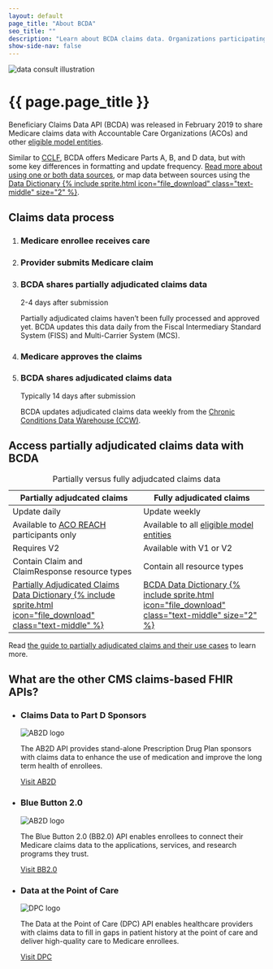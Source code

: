 ```yaml
---
layout: default
page_title: "About BCDA"
seo_title: ""
description: "Learn about BCDA claims data. Organizations participating in Alternative Payment Models use BCDA to aid in care coordination and risk prediction."
show-side-nav: false
---
```


<div class="grid-row grid-gap-4 desktop:grid-gap-6 padding-y-7">
  <div class="tablet:order-last tablet:grid-col display-flex flex-align-center tablet:flex-justify-center">
        <img class="width-auto height-full" style="object-fit: contain;"
        src="{{ '/assets/img/data-consult.svg' | relative_url }}" 
        alt="data consult illustration"/>
  </div>
  <div class="tablet:grid-col-auto padding-top-4 tablet:padding-top-0 display-flex flex-align-center">
    <div>
      <h1>{{ page.page_title }}</h1>
      <p>
        Beneficiary Claims Data API (BCDA) was released in February 2019 to share Medicare claims data with Accountable Care Organizations (ACOs) and other <a href="{{ '/index.html#eligible-model-entities' | relative_url }}">eligible model entities</a>. 
      </p>
      <p>
        Similar to <a href="https://www.cms.gov/files/document/cclf-information-packet.pdf" target="blank" rel="noopener noreferrer">CCLF</a>, BCDA offers Medicare Parts A, B, and D data, but with some key differences in formatting and update frequency. <a href="{{ '/bcda-data/comparison-bcda-cclf-files.html' | relative_url }}">Read more about using one or both data sources</a>, or map data between sources using the <a href="{{ '/assets/downloads/BCDA_Data_Dictionary.xlsx' | relative_url }}">Data Dictionary {% include sprite.html icon="file_download" class="text-middle" size="2" %}</a>.
      </p>
    </div>
  </div>
</div>

## Claims data process

<ol class="usa-process-list margin-top-2 about-process-list">
    <li class="usa-process-list__item about-connector">
        <h3 class="usa-process-list__heading">Medicare enrollee receives care</h3>
    </li>
    <li class="usa-process-list__item">
        <h3 class="usa-process-list__heading">Provider submits Medicare claim</h3>
    </li>
    <li class="usa-process-list__item">
        <h3 class="usa-process-list__heading">BCDA shares partially adjudicated claims data </h3>
        <p class="usa-intro font-ui-md text-bold text-italic text-base margin-top-1">2-4 days after submission</p>
        <p>
          Partially adjudicated claims haven’t been fully processed and approved yet. BCDA updates this data daily from the Fiscal Intermediary Standard System (FISS) and Multi-Carrier System (MCS). 
        </p>
    </li>
    <li class="usa-process-list__item">
        <h3 class="usa-process-list__heading">Medicare approves the claims</h3>
    </li>
      <li class="usa-process-list__item about-final-item">
        <h3 class="usa-process-list__heading">BCDA shares adjudicated claims data </h3>
        <p class="usa-intro font-ui-md text-bold text-italic text-base margin-top-1">Typically 14 days after submission</p>
        <p>
          BCDA updates adjudicated claims data weekly from the <a href="https://www2.ccwdata.org/web/guest/home" target="_blank" rel="noopener noreferrer">Chronic Conditions Data Warehouse (CCW)</a>.
        </p>
    </li> 
</ol>

<h2 class="margin-top-8">Access partially adjudicated claims data with BCDA</h2>

<table class="usa-table usa-table--borderless usa-table--stacked margin-bottom-4">
  <caption class="usa-sr-only">Partially versus fully adjudcated claims data</caption>
  <thead>
    <tr>
      <th scope="col">Partially adjudcated claims</th>
      <th scope="col">Fully adjudicated claims</th>
    </tr>
  </thead>
  <tbody>
    <tr scope="row">
      <td data-label="Partially adjudcated claims">
        Update daily
      </td>
      <td data-label="Fully adjudcated claims">
        Update weekly
      </td>
    </tr>
    <tr scope="row">
      <td data-label="Partially adjudcated claims">
          Available to <a href="https://www.cms.gov/priorities/innovation/innovation-models/aco-reach" target="_blank" rel="noopener noreferrer">ACO REACH</a> participants only
      </td>
      <td data-label="Fully adjudcated claims">
          Available to all <a href="{{ '/index.html#eligible-model-entities' | relative_url }}">eligible model entities</a>
      </td>
    </tr>
    <tr scope="row">
      <td data-label="Partially adjudcated claims">
        Requires V2
      </td>
      <td data-label="Fully adjudcated claims">
        Available with V1 or V2
      </td>
    </tr>
    <tr scope="row">
      <td data-label="Partially adjudcated claims">
        Contain Claim and ClaimResponse resource types
      </td>
      <td data-label="Fully adjudcated claims">
        Contain all resource types
      </td>
    </tr>
    <tr scope="row">
      <td data-label="Partially adjudcated claims">
         <a href="{{ '/assets/downloads/BCDA_Partially_Adjudicated_Data_Dictionary.xlsx' | relative_url }}">Partially Adjudicated Claims Data Dictionary {% include sprite.html icon="file_download" class="text-middle" %}</a>
      </td>
      <td data-label="Fully adjudcated claims">
        <a href="{{ '/assets/downloads/BCDA_Data_Dictionary.xlsx' | relative_url }}"> BCDA Data Dictionary {% include sprite.html icon="file_download" class="text-middle" size="2" %}</a>
      </td>
    </tr>
  </tbody>
</table>

Read <a href="{{ '/bcda-data/partially-adjudicated-claims-data.html' | relative_url }}">the guide to partially adjudicated claims and their use cases</a> to learn more.

<h2 class="margin-top-10 padding-top-2">What are the other CMS claims-based FHIR APIs?</h2>

<ul class="usa-card-group flex-justify-center padding-y-4">
    <li class="usa-card tablet:grid-col-6 desktop:grid-col-4">
      <div class="usa-card__container">
        <div class="usa-card__header">
          <h3 class="usa-card__heading">Claims Data to Part D Sponsors</h3>
        </div>
        <div class="usa-card__media usa-card__media--inset">
          <div class="usa-card__img text-center">
            <img
              src="{{ '/assets/img/logo-ab2d-sm.svg' | relative_url }}"
              alt="AB2D logo"
              class="maxw-15 margin-x-auto"
            />
          </div>
        </div>
        <div class="usa-card__body">
          <p>
            The AB2D API provides stand-alone Prescription Drug Plan sponsors with claims data to enhance the use of medication and improve the long term health of enrollees.
          </p>
        </div>
        <div class="usa-card__footer">
          <a href="https://ab2d.cms.gov/" target="_blank" rel="noopener noreferrer" class="usa-button">Visit AB2D</a>
        </div>
      </div>
  </li>
      <li class="usa-card tablet:grid-col-6 desktop:grid-col-4">
      <div class="usa-card__container">
        <div class="usa-card__header">
          <h3 class="usa-card__heading">Blue Button 2.0</h3>
        </div>
        <div class="usa-card__media usa-card__media--inset">
          <div class="usa-card__img text-center">
            <img
              src="{{ '/assets/img/logo-bluebutton.svg' | relative_url }}"
              alt="AB2D logo"
              class="maxw-15 margin-x-auto"
            />
          </div>
        </div>
        <div class="usa-card__body">
          <p>
            The Blue Button 2.0 (BB2.0) API enables enrollees to connect their Medicare claims data to the applications, services, and research programs they trust.
          </p>
        </div>
        <div class="usa-card__footer">
          <a href="https://bluebutton.cms.gov/" target="_blank" rel="noopener noreferrer" class="usa-button">Visit BB2.0</a>
        </div>
      </div>
  </li>
      <li class="usa-card tablet:grid-col-6 desktop:grid-col-4">
      <div class="usa-card__container">
        <div class="usa-card__header">
          <h3 class="usa-card__heading">Data at the Point of Care</h3>
        </div>
        <div class="usa-card__media usa-card__media--inset">
          <div class="usa-card__img text-center">
            <img
              src="{{ '/assets/img/logo-dpc.svg' | relative_url }}"
              alt="DPC logo"
              class="maxw-15 margin-x-auto"
            />
          </div>
        </div>
        <div class="usa-card__body">
          <p>
            The Data at the Point of Care (DPC) API enables healthcare providers with claims data to fill in gaps in patient history at the point of care and deliver high-quality care to Medicare enrollees.
          </p>
        </div>
        <div class="usa-card__footer">
          <a href="https://dpc.cms.gov/" target="_blank" rel="noopener noreferrer" class="usa-button">Visit DPC</a>
        </div>
      </div>
  </li>
</ul>
